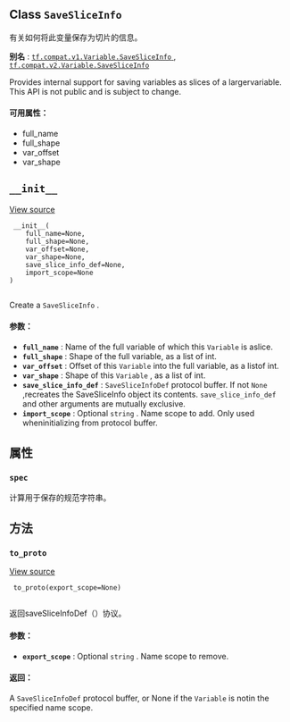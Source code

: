 

## Class  `SaveSliceInfo` 
有关如何将此变量保存为切片的信息。

**别名** : [ `tf.compat.v1.Variable.SaveSliceInfo` ](/api_docs/python/tf/Variable/SaveSliceInfo), [ `tf.compat.v2.Variable.SaveSliceInfo` ](/api_docs/python/tf/Variable/SaveSliceInfo)

Provides internal support for saving variables as slices of a largervariable.  This API is not public and is subject to change.

#### 可用属性：
- full_name
- full_shape
- var_offset
- var_shape


##  `__init__` 
[View source](https://github.com/tensorflow/tensorflow/blob/r2.0/tensorflow/python/ops/variables.py#L1293-L1326)

```
 __init__(
    full_name=None,
    full_shape=None,
    var_offset=None,
    var_shape=None,
    save_slice_info_def=None,
    import_scope=None
)
 
```

Create a  `SaveSliceInfo` .

#### 参数：
- **`full_name`** : Name of the full variable of which this  `Variable`  is aslice.
- **`full_shape`** : Shape of the full variable, as a list of int.
- **`var_offset`** : Offset of this  `Variable`  into the full variable, as a listof int.
- **`var_shape`** : Shape of this  `Variable` , as a list of int.
- **`save_slice_info_def`** :  `SaveSliceInfoDef`  protocol buffer. If not  `None` ,recreates the SaveSliceInfo object its contents.  `save_slice_info_def` and other arguments are mutually exclusive.
- **`import_scope`** : Optional  `string` . Name scope to add. Only used wheninitializing from protocol buffer.


## 属性


###  `spec` 
计算用于保存的规范字符串。

## 方法


###  `to_proto` 
[View source](https://github.com/tensorflow/tensorflow/blob/r2.0/tensorflow/python/ops/variables.py#L1336-L1358)

```
 to_proto(export_scope=None)
 
```

返回saveSliceInfoDef（）协议。

#### 参数：
- **`export_scope`** : Optional  `string` . Name scope to remove.


#### 返回：
A  `SaveSliceInfoDef`  protocol buffer, or None if the  `Variable`  is notin the specified name scope.

